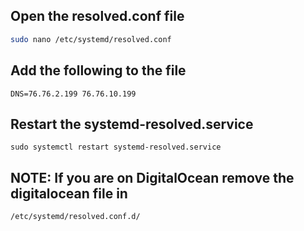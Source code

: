 ## Open the resolved.conf file
```bash
sudo nano /etc/systemd/resolved.conf
```
## Add the following to the file
```
DNS=76.76.2.199 76.76.10.199
```
## Restart the systemd-resolved.service
```
sudo systemctl restart systemd-resolved.service
```

## **NOTE:** If you are on DigitalOcean remove the digitalocean file in
`/etc/systemd/resolved.conf.d/`